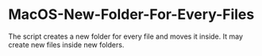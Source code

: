 # MacOS-New-Folder-For-Every-Files
The script creates a new folder for every file and moves it inside.
It may create new files inside new folders.
